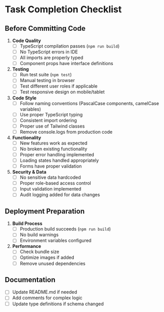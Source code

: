 # Task Completion Checklist

## Before Committing Code
1. **Code Quality**
   - [ ] TypeScript compilation passes (`npm run build`)
   - [ ] No TypeScript errors in IDE
   - [ ] All imports are properly typed
   - [ ] Component props have interface definitions

2. **Testing** 
   - [ ] Run test suite (`npm test`)
   - [ ] Manual testing in browser
   - [ ] Test different user roles if applicable
   - [ ] Test responsive design on mobile/tablet

3. **Code Style**
   - [ ] Follow naming conventions (PascalCase components, camelCase variables)
   - [ ] Use proper TypeScript typing
   - [ ] Consistent import ordering
   - [ ] Proper use of Tailwind classes
   - [ ] Remove console.logs from production code

4. **Functionality**
   - [ ] New features work as expected
   - [ ] No broken existing functionality
   - [ ] Proper error handling implemented
   - [ ] Loading states handled appropriately
   - [ ] Forms have proper validation

5. **Security & Data**
   - [ ] No sensitive data hardcoded
   - [ ] Proper role-based access control
   - [ ] Input validation implemented
   - [ ] Audit logging added for data changes

## Deployment Preparation
1. **Build Process**
   - [ ] Production build succeeds (`npm run build`)
   - [ ] No build warnings
   - [ ] Environment variables configured

2. **Performance**
   - [ ] Check bundle size
   - [ ] Optimize images if added
   - [ ] Remove unused dependencies

## Documentation
- [ ] Update README.md if needed
- [ ] Add comments for complex logic
- [ ] Update type definitions if schema changed